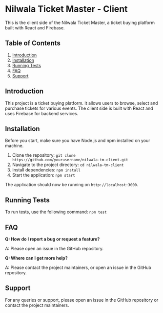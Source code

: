 # Nilwala Ticket Master - Client

This is the client side of the Nilwala Ticket Master, a ticket buying platform built with React and Firebase.

## Table of Contents

1. [Introduction](#introduction)
2. [Installation](#installation)
3. [Running Tests](#running-tests)
4. [FAQ](#faq)
5. [Support](#support)

## Introduction

This project is a ticket buying platform. It allows users to browse, select and purchase tickets for various events. The client side is built with React and uses Firebase for backend services.

## Installation

Before you start, make sure you have Node.js and npm installed on your machine.

1. Clone the repository: `git clone https://github.com/yourusername/nilwala-tm-client.git`
2. Navigate to the project directory: `cd nilwala-tm-client`
3. Install dependencies: `npm install`
4. Start the application: `npm start`

The application should now be running on `http://localhost:3000`.

## Running Tests

To run tests, use the following command: `npm test`

## FAQ

**Q: How do I report a bug or request a feature?**

A: Please open an issue in the GitHub repository.

**Q: Where can I get more help?**

A: Please contact the project maintainers, or open an issue in the GitHub repository.

## Support

For any queries or support, please open an issue in the GitHub repository or contact the project maintainers.


